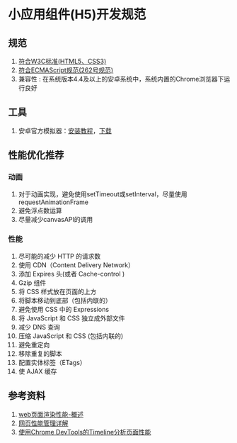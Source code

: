 # 小应用组件(H5)开发规范

## 规范
1. [符合W3C标准(HTML5、CSS3)](https://www.w3.org/)
1. [符合ECMAScript规范(262号规范)](http://www.ecma-international.org/publications/standards/Ecma-262.htm)
1. 兼容性 : 在系统版本4.4及以上的安卓系统中，系统内置的Chrome浏览器下运行良好

## 工具
1. 安卓官方模拟器：[安装教程](https://blog.csdn.net/yufumatou/article/details/103699699)，[下载](http://tools.android-studio.org/index.php/sdk/)

## 性能优化推荐
### 动画
1. 对于动画实现，避免使用setTimeout或setInterval，尽量使用requestAnimationFrame
1. 避免浮点数运算
1. 尽量减少canvasAPI的调用

### 性能
1. 尽可能的减少 HTTP 的请求数
1. 使用 CDN（Content Delivery Network）
1. 添加 Expires 头(或者 Cache-control )
1. Gzip 组件
1. 将 CSS 样式放在页面的上方
1. 将脚本移动到底部（包括内联的）
1. 避免使用 CSS 中的 Expressions
1. 将 JavaScript 和 CSS 独立成外部文件
1. 减少 DNS 查询
1. 压缩 JavaScript 和 CSS (包括内联的)
1. 避免重定向
1. 移除重复的脚本
1. 配置实体标签（ETags）
1. 使 AJAX 缓存

## 参考资料
1. [web页面渲染性能-概述](https://www.jianshu.com/p/1e795d5bd209)
1. [网页性能管理详解](http://www.ruanyifeng.com/blog/2015/09/web-page-performance-in-depth.html)
1. [使用Chrome DevTools的Timeline分析页面性能](http://horve.github.io/2015/10/26/timeline/)
